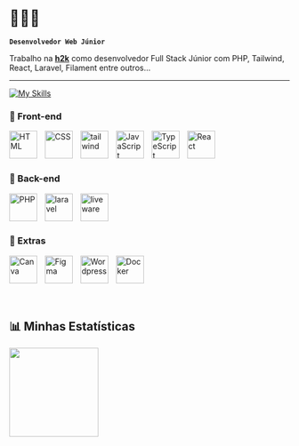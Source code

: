 # 🚀🤖📘 

**`Desenvolvedor Web Júnior`**

Trabalho na **[h2k](https://h2k.com.br)** como desenvolvedor Full Stack Júnior com PHP, Tailwind, React, Laravel, Filament entre outros...


---

[![My Skills](https://skillicons.dev/icons?i=js,html,css,wasm)](https://skillicons.dev)

### 🤩​ Front-end

<p align="left">
  <img src="https://cdn.jsdelivr.net/gh/devicons/devicon@latest/icons/html5/html5-plain-wordmark.svg" alt="HTML" title="HTML" width="50px" style="margin-right: 10px;" />
  <img src="https://cdn.jsdelivr.net/gh/devicons/devicon@latest/icons/css3/css3-plain-wordmark.svg" alt="CSS" title="CSS" width="50px" style="margin-right: 10px;" />
  <img src="https://cdn.jsdelivr.net/gh/devicons/devicon@latest/icons/tailwindcss/tailwindcss-original.svg" title="tailwind" width="50px" style="margin-right: 10px;" />
  <img src="https://cdn.jsdelivr.net/gh/devicons/devicon@latest/icons/javascript/javascript-original.svg" alt="JavaScript" title="JavaScript" width="50px" style="margin-right: 10px;" />
  <img src="https://cdn.jsdelivr.net/gh/devicons/devicon@latest/icons/typescript/typescript-plain.svg" title="TypeScript" width="50px" style="margin-right: 10px;" />
  <img src="https://cdn.jsdelivr.net/gh/devicons/devicon@latest/icons/react/react-original-wordmark.svg" title="React" width="50px" style="margin-right: 10px;" />
   
          
          
</p>

### 🤖​ Back-end

<p>
<img src="https://cdn.jsdelivr.net/gh/devicons/devicon@latest/icons/php/php-original.svg" alt="PHP" title="PHP" width="50px" style="margin-right: 10px;" />
<img src="https://cdn.jsdelivr.net/gh/devicons/devicon@latest/icons/laravel/laravel-original.svg" title="laravel" width="50px" style="margin-right: 10px;" />
<img src="https://cdn.jsdelivr.net/gh/devicons/devicon@latest/icons/livewire/livewire-original-wordmark.svg" title="liveware" width="50px" style="margin-right: 10px;" />
  
</p>

### 🚀​ Extras 
<p alingh="left">
  <img src="https://cdn.jsdelivr.net/gh/devicons/devicon@latest/icons/canva/canva-original.svg" title="Canva" width="50px" style="margin-right: 10px;" />
  <img src="https://cdn.jsdelivr.net/gh/devicons/devicon@latest/icons/figma/figma-original.svg" title="Figma" width="50px" style="margin-right: 10px;" />
  <img src="https://cdn.jsdelivr.net/gh/devicons/devicon@latest/icons/wordpress/wordpress-original.svg" title="Wordpress" width="50px" style="margin-right: 10px;" />
  <img src="https://cdn.jsdelivr.net/gh/devicons/devicon@latest/icons/docker/docker-original-wordmark.svg" title="Docker" width="50px" style="margin-right: 10px;" />
  

</p>
<br/>

## 📊 Minhas Estatísticas

<p align="left">
  
  <img src="https://github-readme-stats-teal-sigma.vercel.app/api/top-langs/?username=alexandrecardos0&layout=compact&langs_count=8&hide_border=true&theme=transparent&cache_seconds=21600" height="160" />
 
</p>
















           


<br/>   
<br/>



<!--
**alexandrecardos0/alexandrecardos0** is a ✨ _special_ ✨ repository because its `README.md` (this file) appears on your GitHub profile.

Here are some ideas to get you started:

- 🔭 I’m currently working on ...
- 🌱 I’m currently learning ...
- 👯 I’m looking to collaborate on ...
- 🤔 I’m looking for help with ...
- 💬 Ask me about ...
- 📫 How to reach me: ...
- 😄 Pronouns: ...
- ⚡ Fun fact: ...
-->
